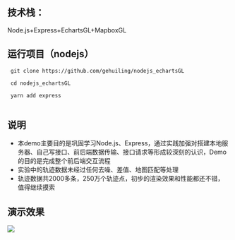 ## 技术栈：

Node.js+Express+EchartsGL+MapboxGL

## 运行项目（nodejs）

```
 git clone https://github.com/gehuiling/nodejs_echartsGL

 cd nodejs_echartsGL

 yarn add express
 
```

## 说明

- 本demo主要目的是巩固学习Node.js、Express，通过实践加强对搭建本地服务器、自己写接口、前后端数据传输、接口请求等形成较深刻的认识，Demo的目的是完成整个前后端交互流程
- 实验中的轨迹数据未经过任何去噪、差值、地图匹配等处理
- 轨迹数据共2000多条，250万个轨迹点，初步的渲染效果和性能都还不错，值得继续摸索

## 演示效果

<img src="./demo/blog1901.gif" style="display:block;margin:0 auto;"> 